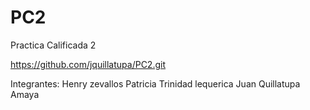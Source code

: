 PC2
===

Practica Calificada 2


https://github.com/jquillatupa/PC2.git

Integrantes:
Henry zevallos
Patricia Trinidad lequerica
Juan Quillatupa Amaya
